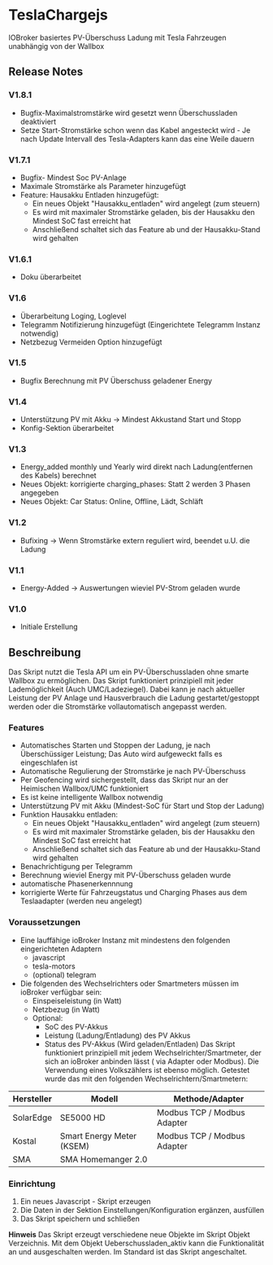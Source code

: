 # TeslaChargejs
IOBroker basiertes PV-Überschuss Ladung mit Tesla Fahrzeugen unabhängig von der Wallbox


## Release Notes
### V1.8.1
- Bugfix-Maximalstromstärke wird gesetzt wenn Überschussladen deaktiviert
- Setze Start-Stromstärke schon wenn das Kabel angesteckt wird - Je nach Update Intervall des Tesla-Adapters kann das eine Weile dauern


### V1.7.1
- Bugfix- Mindest Soc PV-Anlage
- Maximale Stromstärke als Parameter hinzugefügt
- Feature: Hausakku Entladen hinzugefügt:
    -  Ein neues Objekt "Hausakku_entladen" wird angelegt (zum steuern) 
    -  Es wird mit maximaler Stromstärke geladen, bis der Hausakku den Mindest SoC fast erreicht hat
    -  Anschließend schaltet sich das Feature ab und der Hausakku-Stand wird gehalten
### V1.6.1 
- Doku überarbeitet

### V1.6 
- Überarbeitung Loging, Loglevel
- Telegramm Notifizierung hinzugefügt (Eingerichtete Telegramm Instanz notwendig)
- Netzbezug Vermeiden Option hinzugefügt

### V1.5
- Bugfix Berechnung mit PV Überschuss geladener Energy

### V1.4
- Unterstützung PV mit Akku -> Mindest Akkustand Start und Stopp
- Konfig-Sektion überarbeitet 

### V1.3 
- Energy_added monthly und Yearly wird direkt nach Ladung(entfernen des Kabels) berechnet
- Neues Objekt: korrigierte charging_phases: Statt 2 werden 3 Phasen angegeben
- Neues Objekt: Car Status: Online, Offline, Lädt, Schläft

### V1.2 
- Bufixing -> Wenn Stromstärke extern reguliert wird, beendet u.U. die Ladung

### V1.1 
- Energy-Added -> Auswertungen wieviel PV-Strom geladen wurde

### V1.0 
- Initiale Erstellung

## Beschreibung
Das Skript nutzt die Tesla API um ein PV-Überschussladen ohne smarte Wallbox zu ermöglichen. Das Skript funktioniert prinzipiell mit jeder Lademöglichkeit (Auch UMC/Ladeziegel).
Dabei kann je nach aktueller Leistung der PV Anlage und Hausverbrauch die Ladung gestartet/gestoppt werden oder die Stromstärke vollautomatisch angepasst werden.

### Features

- Automatisches Starten und Stoppen der Ladung, je nach Überschüssiger Leistung; Das Auto wird aufgeweckt falls es eingeschlafen ist
- Automatische Regulierung der Stromstärke je nach PV-Überschuss
- Per Geofencing wird sichergestellt, dass das Skript nur an der Heimischen Wallbox/UMC funktioniert
- Es ist keine intelligente Wallbox notwendig
- Unterstützung PV mit Akku (Mindest-SoC für Start und Stop der Ladung)
- Funktion Hausakku entladen:
    -  Ein neues Objekt "Hausakku_entladen" wird angelegt (zum steuern) 
    -  Es wird mit maximaler Stromstärke geladen, bis der Hausakku den Mindest SoC fast erreicht hat
    -  Anschließend schaltet sich das Feature ab und der Hausakku-Stand wird gehalten
- Benachrichtigung per Telegramm
- Berechnung wieviel Energy mit PV-Überschuss geladen wurde
- automatische Phasenerkennnung
- korrigierte Werte für Fahrzeugstatus und Charging Phases aus dem Teslaadapter (werden neu angelegt)

### Voraussetzungen

- Eine lauffähige ioBroker Instanz mit mindestens den folgenden eingerichteten Adaptern
    - javascript
    - tesla-motors
    - (optional) telegram
- Die folgenden des Wechselrichters oder Smartmeters müssen im ioBroker verfügbar sein:
    - Einspeiseleistung (in Watt)
    - Netzbezug (in Watt)
    - Optional:
      - SoC des PV-Akkus
      - Leistung (Ladung/Entladung) des PV Akkus
      - Status des PV-Akkus (Wird geladen/Entladen)
Das Skript funktioniert prinzipiell mit jedem Wechselrichter/Smartmeter, der sich an ioBroker anbinden lässt ( via Adapter oder Modbus). Die Verwendung eines Volkszählers ist ebenso möglich. 
Getestet wurde das mit den folgenden Wechselrichtern/Smartmetern:<br>

Hersteller | Modell | Methode/Adapter
-------- | -------- | --------
SolarEdge   | SE5000 HD   | Modbus TCP / Modbus Adapter
Kostal   | Smart Energy Meter (KSEM)   | Modbus TCP / Modbus Adapter
SMA | SMA Homemanger 2.0|


### Einrichtung

1. Ein neues Javascript - Skript erzeugen
2. Die Daten in der Sektion Einstellungen/Konfiguration ergänzen, ausfüllen
3. Das Skript speichern und schließen

**Hinweis**
Das Skript erzeugt verschiedene neue Objekte im Skript Objekt Verzeichnis. Mit dem Objekt Ueberschussladen_aktiv kann die Funktionalität an und ausgeschalten werden. Im Standard ist das Skript angeschaltet. 
